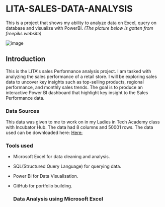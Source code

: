 # LITA-SALES-DATA-ANALYSIS

This is a project that shows my ability to analyze data on Excel, query on database and visualize with PowerBI. *(The picture below is gotten from freepiks website)*

![image](https://github.com/user-attachments/assets/8921915d-7a7f-4289-9682-996de94d2534)

## Introduction

This is the LITA's sales Performance analysis project. I am tasked with analyzing the sales performance of a retail store. I will be exploring sales data to uncover key insights such as top-selling products, regional performance, and monthly sales trends. The goal is to produce an interactive Power BI dashboard that highlight key insight to the Sales Performance data.

### Data Sources

This data was given to me to work on in my Ladies in Tech Academy class with Incubator Hub. The data had 8 columns and 50001 rows. The data used can be downloaded here: [Here:](C:\Users\Emmanuel-Blessing\Downloads\Sales_data_LITA_CSV.csv)

### Tools used
- Microsoft Excel for data cleaning and analysis.
- SQL(Structured Query Language) for querying data.
- Power Bi for Data Visualisation.
- GitHub for portfolio building.

  ### Data Analysis using Microsoft Excel
  
  
  




